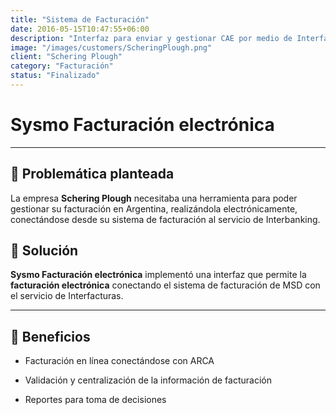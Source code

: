 ```yaml
---
title: "Sistema de Facturación"
date: 2016-05-15T10:47:55+06:00
description: "Interfaz para enviar y gestionar CAE por medio de Interfacturas"
image: "/images/customers/ScheringPlough.png"
client: "Schering Plough"
category: "Facturación"
status: "Finalizado"
---
```

# Sysmo Facturación electrónica

---

## 🎯 Problemática planteada

La empresa **Schering Plough** necesitaba una herramienta para poder gestionar su facturación en Argentina, realizándola electrónicamente, conectándose desde su sistema de facturación al servicio de Interbanking.

## 🎯 Solución

**Sysmo Facturación electrónica** implementó una interfaz que permite la **facturación electrónica** conectando el sistema de facturación de MSD con el servicio de Interfacturas.

---

## 🧩 Beneficios

- Facturación en línea conectándose con ARCA

- Validación y centralización de la información de facturación

- Reportes para toma de decisiones
